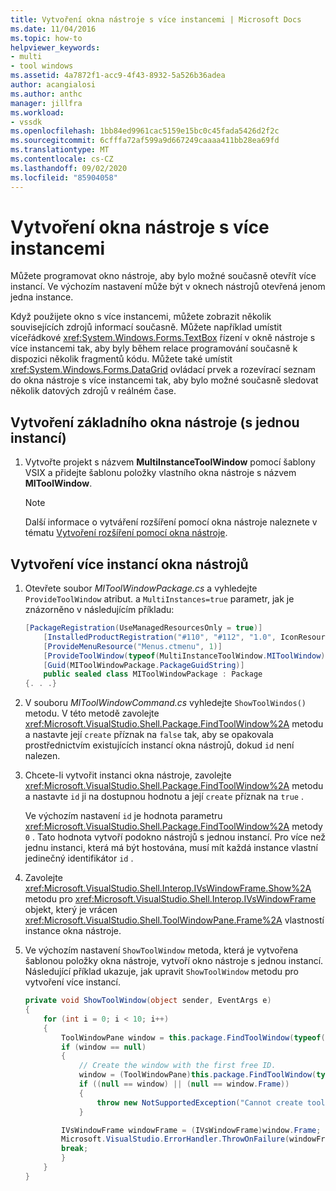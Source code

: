 ```yaml
---
title: Vytvoření okna nástroje s více instancemi | Microsoft Docs
ms.date: 11/04/2016
ms.topic: how-to
helpviewer_keywords:
- multi
- tool windows
ms.assetid: 4a7872f1-acc9-4f43-8932-5a526b36adea
author: acangialosi
ms.author: anthc
manager: jillfra
ms.workload:
- vssdk
ms.openlocfilehash: 1bb84ed9961cac5159e15bc0c45fada5426d2f2c
ms.sourcegitcommit: 6cfffa72af599a9d667249caaaa411bb28ea69fd
ms.translationtype: MT
ms.contentlocale: cs-CZ
ms.lasthandoff: 09/02/2020
ms.locfileid: "85904058"
---
```

# <a name="create-a-multi-instance-tool-window"></a>Vytvoření okna nástroje s více instancemi
Můžete programovat okno nástroje, aby bylo možné současně otevřít více instancí. Ve výchozím nastavení může být v oknech nástrojů otevřená jenom jedna instance.

Když použijete okno s více instancemi, můžete zobrazit několik souvisejících zdrojů informací současně. Můžete například umístit víceřádkové <xref:System.Windows.Forms.TextBox> řízení v okně nástroje s více instancemi tak, aby byly během relace programování současně k dispozici několik fragmentů kódu. Můžete také umístit <xref:System.Windows.Forms.DataGrid> ovládací prvek a rozevírací seznam do okna nástroje s více instancemi tak, aby bylo možné současně sledovat několik datových zdrojů v reálném čase.

## <a name="create-a-basic-single-instance-tool-window"></a>Vytvoření základního okna nástroje (s jednou instancí)

1. Vytvořte projekt s názvem **MultiInstanceToolWindow** pomocí šablony VSIX a přidejte šablonu položky vlastního okna nástroje s názvem **MIToolWindow**.

    > [!NOTE]
    > Další informace o vytváření rozšíření pomocí okna nástroje naleznete v tématu [Vytvoření rozšíření pomocí okna nástroje](../extensibility/creating-an-extension-with-a-tool-window.md).

## <a name="make-a-tool-window-multi-instance"></a>Vytvoření více instancí okna nástrojů

1. Otevřete soubor *MIToolWindowPackage.cs* a vyhledejte `ProvideToolWindow` atribut. a `MultiInstances=true` parametr, jak je znázorněno v následujícím příkladu:

    ```csharp
    [PackageRegistration(UseManagedResourcesOnly = true)]
        [InstalledProductRegistration("#110", "#112", "1.0", IconResourceID = 400)] // Info on this package for Help/About
        [ProvideMenuResource("Menus.ctmenu", 1)]
        [ProvideToolWindow(typeof(MultiInstanceToolWindow.MIToolWindow), MultiInstances = true)]
        [Guid(MIToolWindowPackage.PackageGuidString)]
        public sealed class MIToolWindowPackage : Package
    {. . .}
    ```

2. V souboru *MIToolWindowCommand.cs* vyhledejte `ShowToolWindos()` metodu. V této metodě zavolejte <xref:Microsoft.VisualStudio.Shell.Package.FindToolWindow%2A> metodu a nastavte její `create` příznak na `false` tak, aby se opakovala prostřednictvím existujících instancí okna nástrojů, dokud `id` není nalezen.

3. Chcete-li vytvořit instanci okna nástroje, zavolejte <xref:Microsoft.VisualStudio.Shell.Package.FindToolWindow%2A> metodu a nastavte `id` ji na dostupnou hodnotu a její `create` příznak na `true` .

    Ve výchozím nastavení `id` je hodnota parametru <xref:Microsoft.VisualStudio.Shell.Package.FindToolWindow%2A> metody `0` . Tato hodnota vytvoří podokno nástrojů s jednou instancí. Pro více než jednu instanci, která má být hostována, musí mít každá instance vlastní jedinečný identifikátor `id` .

4. Zavolejte <xref:Microsoft.VisualStudio.Shell.Interop.IVsWindowFrame.Show%2A> metodu pro <xref:Microsoft.VisualStudio.Shell.Interop.IVsWindowFrame> objekt, který je vrácen <xref:Microsoft.VisualStudio.Shell.ToolWindowPane.Frame%2A> vlastností instance okna nástroje.

5. Ve výchozím nastavení `ShowToolWindow` metoda, která je vytvořena šablonou položky okna nástroje, vytvoří okno nástroje s jednou instancí. Následující příklad ukazuje, jak upravit `ShowToolWindow` metodu pro vytvoření více instancí.

    ```csharp
    private void ShowToolWindow(object sender, EventArgs e)
    {
        for (int i = 0; i < 10; i++)
        {
            ToolWindowPane window = this.package.FindToolWindow(typeof(MIToolWindow), i, false);
            if (window == null)
            {
                // Create the window with the first free ID.
                window = (ToolWindowPane)this.package.FindToolWindow(typeof(MIToolWindow), i, true);
                if ((null == window) || (null == window.Frame))
                {
                    throw new NotSupportedException("Cannot create tool window");
                }

            IVsWindowFrame windowFrame = (IVsWindowFrame)window.Frame;
            Microsoft.VisualStudio.ErrorHandler.ThrowOnFailure(windowFrame.Show());
            break;
            }
        }
    }
    ```

